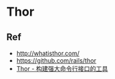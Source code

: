 # Thor


## Ref

* <http://whatisthor.com/>
* <https://github.com/rails/thor>
* [Thor - 构建强大命令行接口的工具](https://xiajian.github.io/rails/ruby/2014/11/11/%E5%AD%A6%E4%B9%A0thor)